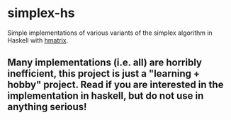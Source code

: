 # simplex-hs
Simple implementations of various variants of the simplex algorithm in Haskell with [hmatrix](https://hackage.haskell.org/package/hmatrix-0.20.2).

## Many implementations (i.e. all) are horribly inefficient, this project is just a "learning + hobby" project. Read if you are interested in the implementation in haskell, but do not use in anything serious! ##
